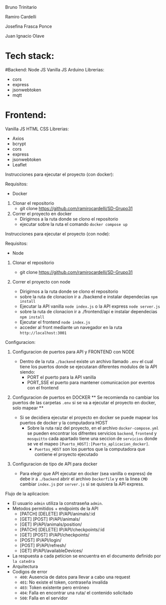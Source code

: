 Bruno Trinitario

Ramiro Cardelli

Josefina Frasca Ponce

Juan Ignacio Olave

# Tech stack:

#Backend:
Node JS
Vanilla JS
Arduino
Librerias:

- cors
- express
- jsonwebtoken
- mqtt

# Frontend:

Vanilla JS
HTML
CSS
Librerias:

- Axios
- bcrypt
- cors
- express
- jsonwebtoken
- Leaflet

Instrucciones para ejecutar el proyecto (con docker):

Requisitos:

- Docker

1. Clonar el repositorio
   - git clone https://github.com/ramirocardelli/SD-Grupo31
2. Correr el proyecto en docker
   - Dirigirnos a la ruta donde se clono el repositorio
   - ejecutar sobre la ruta el comando `docker compose up`

Instrucciones para ejecutar el proyecto (con node):

Requisitos:

- Node

1. Clonar el repositorio
   - git clone https://github.com/ramirocardelli/SD-Grupo31

2. Correr el proyecto con node
   - Dirigirnos a la ruta donde se clono el repositorio
   - sobre la ruta de clonacion ir a ./backend e instalar dependecias `npm install`
   - Ejecutar la API vanilla `node index.js` o la API express `node server.js`
   - sobre la ruta de clonacion ir a ./frontend/api e instalar dependecias `npm install`
   - Ejecutar el frontend `node index.js`
   - acceder al front mediante un navegador en la ruta `http://localhost:3001`

Configuracion:

1. Configuracion de puertos para API y FRONTEND con NODE
   - Dentro de la ruta `./backend` existe un archivo llamado `.env` el cual tiene los puertos donde se ejecutaran diferentes modulos de la API siendo:
      - PORT el puerto para la API vanilla
      - PORT_SSE el puerto para mantener comunicacion por eventos con el frontend

2. Configuracion de puertos en DOCKER 
   ** Se recomienda no cambiar los puertos de las carpetas `.env` si se va a ejecutar el proyecto en docker, solo mapear **
   - Si se decidiera ejecutar el proyecto en docker se puede mapear los puertos de docker y la computadora HOST
      - Sobre la ruta raiz del proyecto, en el archivo `docker-compose.yml` se pueden encontrar los difrentes servicios `backend`, `frontend` y `mosquitto` cada apartado tiene una seccion de `servicios` donde se ve el mapeo `[Puerto_HOST]:[Puerto_aplicacion_docker]`.
         - `Puertos_HOST` son los puertos que la computadora que contiene el proyecto ejecutado 
3. Configuracion de tipo de API para docker
   - Para elegir que API ejecutar en docker (sea vanilla o express) de debe ir a `./backend` abrir el archivo `Dockerfile` y en la linea `CMD` cambiar `index.js` por `server.js` si se quisiera la API express.

Flujo de la aplicacion:

- El usuario `admin` utiliza la constraseña `admin`.
- Metodos permitidos + endpoints de la API
   - [PATCH] [DELETE] IP/API/animals/:id
   - [GET] [POST] IP/API/animals/
   - [GET] IP/API/animals/position/
   - [PATCH] [DELETE] IP/API/checkpoints/:id
   - [GET] [POST] IP/API/checkpoints/
   - [POST] IP/API/login/
   - [POST] IP/API/refresh/
   - [GET] IP/API/availableDevices/
- La respuesta a cada peticion se encuentra en el documento definido por `la catedra`
- Arquitectura
- Codigos de error
   - `400`: Ausencia de datos para llevar a cabo una request 
   - `401`: No existe el token, contraseña invalida
   - `403`: Token existente pero erróneo 
   - `404`: Falla en encontrar una ruta/ el contenido solicitado
   - `500`: Falla en el servidor
